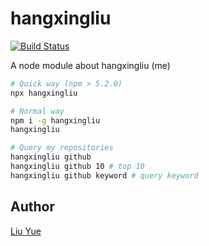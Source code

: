 # hangxingliu

[![Build Status](https://travis-ci.org/hangxingliu/hangxingliu.svg?branch=master)](https://travis-ci.org/hangxingliu/hangxingliu)

A node module about hangxingliu (me)

``` bash
# Quick way (npm > 5.2.0)
npx hangxingliu

# Normal way
npm i -g hangxingliu
hangxingliu

# Query my repositories
hangxingliu github
hangxingliu github 10 # top 10
hangxingliu github keyword # query keyword
```

## Author

[Liu Yue](https://github.com/hangxingliu)
